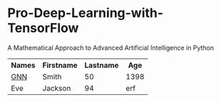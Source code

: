 # Pro-Deep-Learning-with-TensorFlow
A Mathematical Approach to Advanced  Artificial Intelligence in Python


<table style="width:100%">
  <tr>
    <th>Names</th>
    <th>Firstname</th>
    <th>Lastname</th> 
    <th>Age</th>
  </tr>
  <tr>
    <td><a href="https://arxiv.org/pdf/1812.08434.pdf" > GNN </a></td>
    <td>Smith</td> 
    <td>50</td>
    <td>1398</td>
  </tr>
  <tr>
    <td>Eve</td>
    <td>Jackson</td> 
    <td>94</td>
     <td>erf</td>
  </tr>
</table>

